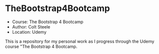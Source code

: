 <h1>TheBootstrap4Bootcamp</h1>

<ul>
  <li>Course: The Bootstrap 4 Bootcamp</li>
  <li>Author: Colt Steele</li>
  <li>Location: Udemy</li>
</ul>

<p>This is a repository for my personal work as I progress through the Udemy course "The Bootstrap 4 Bootcamp.</p>
